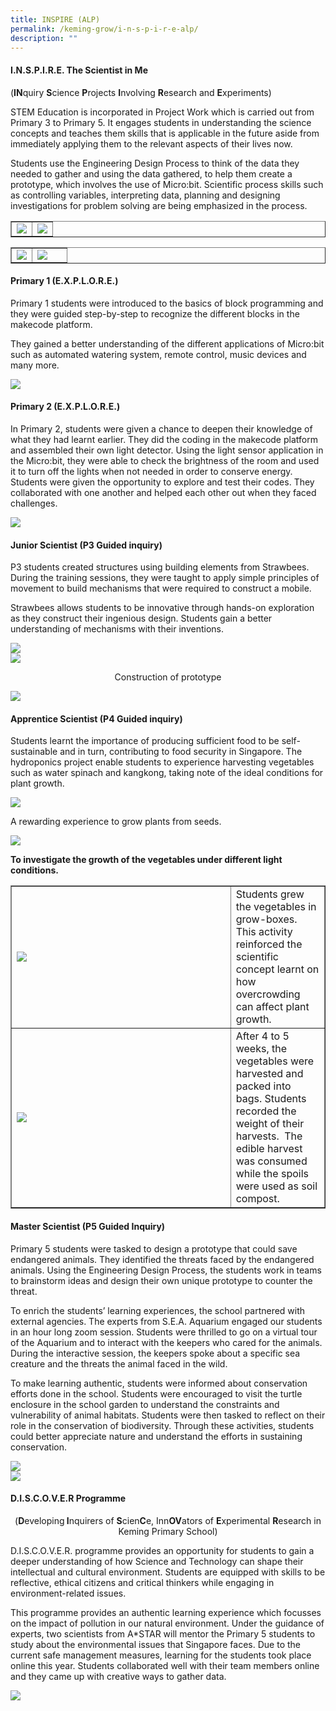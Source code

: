 ```yaml
---
title: INSPIRE (ALP)
permalink: /keming-grow/i-n-s-p-i-r-e-alp/
description: ""
---
```

<h4><strong>I.N.S.P.I.R.E. The Scientist in Me</strong></h4>
<p>(<strong>IN</strong>quiry&nbsp;<strong>S</strong>cience&nbsp;<strong>P</strong>rojects&nbsp;<strong>I</strong>nvolving&nbsp;<strong>R</strong>esearch and&nbsp;<strong>E</strong>xperiments)</p>
<p>STEM Education is incorporated in Project Work which is carried out from Primary 3 to Primary 5. It engages students in understanding the science concepts and teaches them skills that is applicable in the future aside from immediately applying them to the relevant aspects of their lives now.</p>
<p>Students use the Engineering Design Process to think of the data they needed to gather and using the data gathered, to help them create a prototype, which involves the use of Micro:bit. Scientific process skills such as controlling variables, interpreting data, planning and designing investigations for problem solving are being emphasized in the process.</p>
<table style="border-collapse: collapse; width: 100%;" border="1">
<tbody>
<tr>
<td style="width: 50%;"><img src="/images/alp1.jpeg"></td>
<td style="width: 50%;"><img src="/images/alp2.jpeg"></td>
</tr>
</tbody>
</table>
<table style="border-collapse: collapse; width: 100%;" border="1">
<tbody>
<tr>
<td style="width: 37%;"><img src="/images/alp3.jpeg"></td>
<td style="width: 63%;"><img src="/images/alp4.jpeg"></td>
</tr>
</tbody>
</table>
<h4><strong>Primary 1 (E.X.P.L.O.R.E.)</strong></h4>
<p>Primary 1 students were introduced to the basics of block programming and they were guided step-by-step to recognize the different blocks in the makecode platform.&nbsp;</p>
<p>They gained a better understanding of the different applications of Micro:bit such as automated watering system, remote control, music devices and many more.</p>
<img src="/images/alp5.png">
<h4><strong>Primary 2 (E.X.P.L.O.R.E.)</strong></h4>
<p>In Primary 2, students were given a chance to deepen their knowledge of what they had learnt earlier. They did the coding in the makecode platform and assembled their own light detector. Using the light sensor application in the Micro:bit, they were able to check the brightness of the room and used it to turn off the lights when not needed in order to conserve energy.<br />Students were given the opportunity to explore and test their codes. They collaborated with one another and helped each other out when they faced challenges.</p>
<img src="/images/alp6.png">
<h4><strong>Junior Scientist (P3 Guided inquiry)</strong></h4>
<p>P3 students created structures using building elements from Strawbees. During the training sessions, they were taught to apply simple principles of movement to build mechanisms that were required to construct a mobile.</p>
<p>Strawbees allows students to be innovative through hands-on exploration as they construct their ingenious design. Students gain a better understanding of mechanisms with their inventions.</p>
<img src="/images/alp7.png"><br>
<img src="/images/alp8.png">
<p style="text-align: center;">Construction of prototype</p>
<img src="/images/alp9.png">
<h4><strong>Apprentice Scientist (P4 Guided inquiry)</strong></h4>
<p>Students learnt the importance of producing sufficient food to be self-sustainable and in turn, contributing to food security in Singapore. The hydroponics project enable students to experience harvesting vegetables such as water spinach and kangkong, taking note of the ideal conditions for plant growth.</p>
<img src="/images/alp10.png">
<p>A rewarding experience to grow plants from seeds.</p>
<img src="/images/alp11.png">
<p><strong>To investigate the growth of the vegetables under different light conditions.</strong></p>
<table style="border-collapse: collapse; width: 100%;" border="1">
<tbody>
<tr>
<td style="width: 70%;"><img src="/images/alp12.png"></td>
<td style="width: 30%;">Students grew the vegetables in grow-boxes. This activity reinforced the scientific concept learnt on how overcrowding can affect plant growth.</td>
</tr>
<tr>
<td style="width: 70%;"><img src="/images/alp13.png"></td>
<td style="width: 30%;">After 4 to 5 weeks, the vegetables were harvested and packed into bags. Students recorded the weight of their harvests.&nbsp; The edible harvest was consumed while the spoils were used as soil compost.</td>
</tr>
</tbody>
</table>
<h4><strong>Master Scientist (P5 Guided Inquiry)</strong></h4>
<p>Primary 5 students were tasked to design a prototype that could save endangered animals. They identified the threats faced by the endangered animals. Using the Engineering Design Process, the students work in teams to brainstorm ideas and design their own unique prototype to counter the threat.</p>
<p>To enrich the students&rsquo; learning experiences, the school partnered with external agencies. The experts from S.E.A. Aquarium engaged our students in an hour long zoom session. Students were thrilled to go on a virtual tour of the Aquarium and to interact with the keepers who cared for the animals. During the interactive session, the keepers spoke about a specific sea creature and the threats the animal faced in the wild.&nbsp;</p>
<p>To make learning authentic, students were informed about conservation efforts done in the school. Students were encouraged to visit the turtle enclosure in the school garden to understand the constraints and vulnerability of animal habitats. Students were then tasked to reflect on their role in the conservation of biodiversity. Through these activities, students could better appreciate nature and understand the efforts in sustaining conservation.</p>
<img src="/images/alp14.png"><br>
<img src="/images/alp15.png">
<h4><strong>D.I.S.C.O.V.E.R Programme</strong></h4>
<p style="text-align: center;">(<strong>D</strong>eveloping<strong>&nbsp;I</strong>nquirers of&nbsp;<strong>S</strong>cien<strong>C</strong>e, Inn<strong>OV</strong>ators of&nbsp;<strong>E</strong>xperimental&nbsp;<strong>R</strong>esearch in Keming Primary School)</p>
<p>D.I.S.C.O.V.E.R. programme provides an opportunity for students to gain a deeper understanding of how Science and Technology can shape their intellectual and cultural environment. Students are equipped with skills to be reflective, ethical citizens and critical thinkers while engaging in environment-related issues.</p>
<p>This programme provides an authentic learning experience which focusses on the impact of pollution in our natural environment. Under the guidance of experts, two scientists from A*STAR will mentor the Primary 5 students to study about the environmental issues that Singapore faces. Due to the current safe management measures, learning for the students took place online this year. Students collaborated well with their team members online and they came up with creative ways to gather data.</p>
<img src="/images/alp16.png">